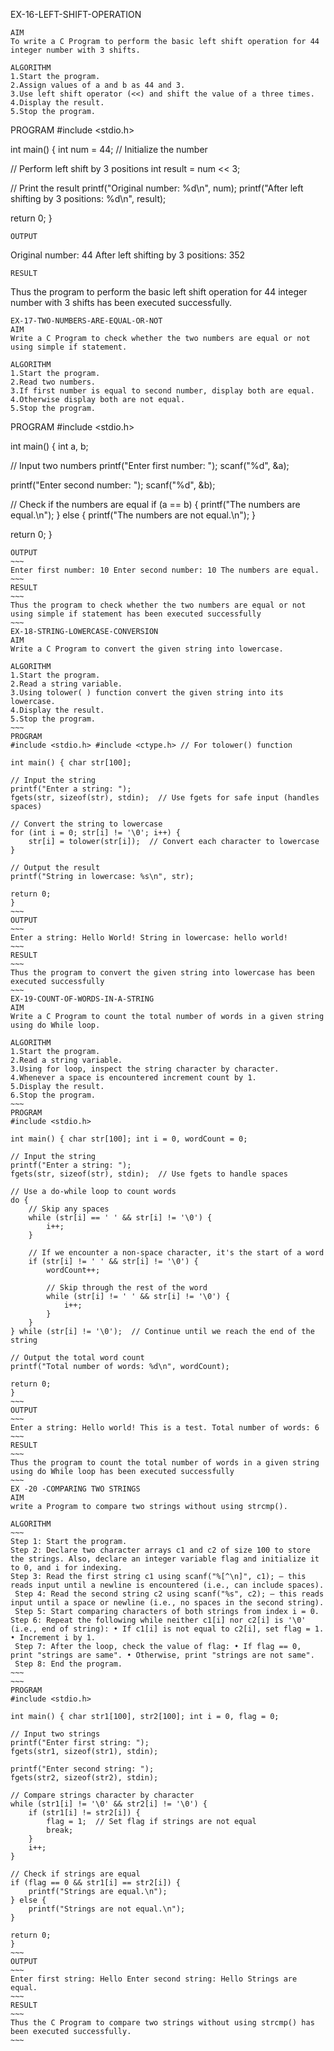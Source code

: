 EX-16-LEFT-SHIFT-OPERATION
~~~
AIM
To write a C Program to perform the basic left shift operation for 44 integer number with 3 shifts.

ALGORITHM
1.Start the program.
2.Assign values of a and b as 44 and 3.
3.Use left shift operator (<<) and shift the value of a three times.
4.Display the result.
5.Stop the program.
~~~
PROGRAM
#include <stdio.h>

int main() { int num = 44; // Initialize the number

// Perform left shift by 3 positions
int result = num << 3;

// Print the result
printf("Original number: %d\n", num);
printf("After left shifting by 3 positions: %d\n", result);

return 0;
}
~~~
OUTPUT
~~~
Original number: 44 After left shifting by 3 positions: 352
~~~
RESULT
~~~
Thus the program to perform the basic left shift operation for 44 integer number with 3 shifts has been executed successfully.
~~~
EX-17-TWO-NUMBERS-ARE-EQUAL-OR-NOT
AIM
Write a C Program to check whether the two numbers are equal or not using simple if statement.

ALGORITHM
1.Start the program.
2.Read two numbers.
3.If first number is equal to second number, display both are equal.
4.Otherwise display both are not equal.
5.Stop the program.
~~~
PROGRAM
#include <stdio.h>

int main() { int a, b;

// Input two numbers
printf("Enter first number: ");
scanf("%d", &a);

printf("Enter second number: ");
scanf("%d", &b);

// Check if the numbers are equal
if (a == b) {
    printf("The numbers are equal.\n");
} else {
    printf("The numbers are not equal.\n");
}

return 0;
}
~~~~
OUTPUT
~~~
Enter first number: 10 Enter second number: 10 The numbers are equal.
~~~
RESULT
~~~
Thus the program to check whether the two numbers are equal or not using simple if statement has been executed successfully
~~~
EX-18-STRING-LOWERCASE-CONVERSION
AIM
Write a C Program to convert the given string into lowercase.

ALGORITHM
1.Start the program.
2.Read a string variable.
3.Using tolower( ) function convert the given string into its lowercase.
4.Display the result.
5.Stop the program.
~~~
PROGRAM
#include <stdio.h> #include <ctype.h> // For tolower() function

int main() { char str[100];

// Input the string
printf("Enter a string: ");
fgets(str, sizeof(str), stdin);  // Use fgets for safe input (handles spaces)

// Convert the string to lowercase
for (int i = 0; str[i] != '\0'; i++) {
    str[i] = tolower(str[i]);  // Convert each character to lowercase
}

// Output the result
printf("String in lowercase: %s\n", str);

return 0;
}
~~~
OUTPUT
~~~
Enter a string: Hello World! String in lowercase: hello world!
~~~
RESULT
~~~
Thus the program to convert the given string into lowercase has been executed successfully
~~~
EX-19-COUNT-OF-WORDS-IN-A-STRING
AIM
Write a C Program to count the total number of words in a given string using do While loop.

ALGORITHM
1.Start the program.
2.Read a string variable.
3.Using for loop, inspect the string character by character.
4.Whenever a space is encountered increment count by 1.
5.Display the result.
6.Stop the program.
~~~
PROGRAM
#include <stdio.h>

int main() { char str[100]; int i = 0, wordCount = 0;

// Input the string
printf("Enter a string: ");
fgets(str, sizeof(str), stdin);  // Use fgets to handle spaces

// Use a do-while loop to count words
do {
    // Skip any spaces
    while (str[i] == ' ' && str[i] != '\0') {
        i++;
    }

    // If we encounter a non-space character, it's the start of a word
    if (str[i] != ' ' && str[i] != '\0') {
        wordCount++;

        // Skip through the rest of the word
        while (str[i] != ' ' && str[i] != '\0') {
            i++;
        }
    }
} while (str[i] != '\0');  // Continue until we reach the end of the string

// Output the total word count
printf("Total number of words: %d\n", wordCount);

return 0;
}
~~~
OUTPUT
~~~
Enter a string: Hello world! This is a test. Total number of words: 6
~~~
RESULT
~~~
Thus the program to count the total number of words in a given string using do While loop has been executed successfully
~~~
EX -20 -COMPARING TWO STRINGS
AIM
write a Program to compare two strings without using strcmp().

ALGORITHM
~~~
Step 1: Start the program.
Step 2: Declare two character arrays c1 and c2 of size 100 to store the strings. Also, declare an integer variable flag and initialize it to 0, and i for indexing.
Step 3: Read the first string c1 using scanf("%[^\n]", c1); — this reads input until a newline is encountered (i.e., can include spaces).
 Step 4: Read the second string c2 using scanf("%s", c2); — this reads input until a space or newline (i.e., no spaces in the second string).
 Step 5: Start comparing characters of both strings from index i = 0.
Step 6: Repeat the following while neither c1[i] nor c2[i] is '\0' (i.e., end of string): • If c1[i] is not equal to c2[i], set flag = 1. • Increment i by 1.
 Step 7: After the loop, check the value of flag: • If flag == 0, print "strings are same". • Otherwise, print "strings are not same".
 Step 8: End the program.
~~~
~~~
PROGRAM
#include <stdio.h>

int main() { char str1[100], str2[100]; int i = 0, flag = 0;

// Input two strings
printf("Enter first string: ");
fgets(str1, sizeof(str1), stdin);

printf("Enter second string: ");
fgets(str2, sizeof(str2), stdin);

// Compare strings character by character
while (str1[i] != '\0' && str2[i] != '\0') {
    if (str1[i] != str2[i]) {
        flag = 1;  // Set flag if strings are not equal
        break;
    }
    i++;
}

// Check if strings are equal
if (flag == 0 && str1[i] == str2[i]) {
    printf("Strings are equal.\n");
} else {
    printf("Strings are not equal.\n");
}

return 0;
}
~~~
OUTPUT
~~~
Enter first string: Hello Enter second string: Hello Strings are equal.
~~~
RESULT
~~~
Thus the C Program to compare two strings without using strcmp() has been executed successfully.
~~~
